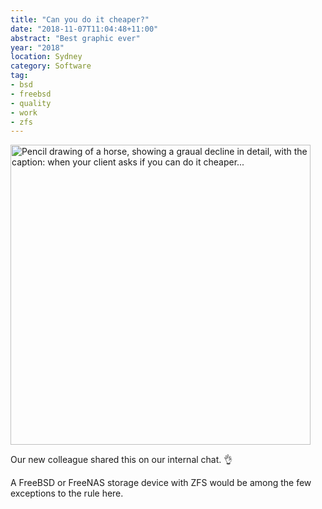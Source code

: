 ```yaml
---
title: "Can you do it cheaper?"
date: "2018-11-07T11:04:48+11:00"
abstract: "Best graphic ever"
year: "2018"
location: Sydney
category: Software
tag:
- bsd
- freebsd
- quality
- work
- zfs
---
```

<p><img src="https://rubenerd.com/files/2018/ifyoucandocheaper.jpg" alt="Pencil drawing of a horse, showing a graual decline in detail, with the caption: when your client asks if you can do it cheaper..." style="width:480px; height:480px;" /></p>

Our new colleague shared this on our internal chat. 👌

A FreeBSD or FreeNAS storage device with ZFS would be among the few exceptions to the rule here.

